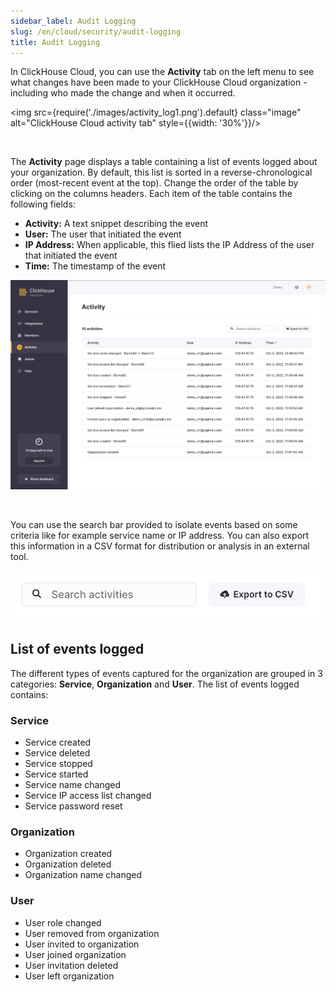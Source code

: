 ```yaml
---
sidebar_label: Audit Logging
slug: /en/cloud/security/audit-logging
title: Audit Logging
---
```


In ClickHouse Cloud, you can use the **Activity** tab on the left menu to see what changes have been made to your ClickHouse Cloud organization - including who made the change and when it occurred.

<img src={require('./images/activity_log1.png').default} class="image" alt="ClickHouse Cloud activity tab" style={{width: '30%'}}/>

<br/>

The **Activity** page displays a table containing a list of events logged about your organization. By default, this list is sorted in a reverse-chronological order (most-recent event at the top). Change the order of the table by clicking on the columns headers. Each item of the table contains the following fields:


- **Activity:** A text snippet describing the event
- **User:** The user that initiated the event
- **IP Address:** When applicable, this flied lists the IP Address of the user that initiated the event
- **Time:** The timestamp of the event

![ClickHouse Cloud Activity Table](./images/activity_log2.png)

<br/>

You can use the search bar provided to isolate events based on some criteria like for example service name or IP address. You can also export this information in a CSV format for distribution or analysis in an external tool.

<div class="eighty-percent">

![ClickHouse Cloud Activity CSV export](./images/activity_log3.png)
</div>

## List of events logged

The different types of events captured for the organization are grouped in 3 categories: **Service**, **Organization** and **User**. The list of events logged contains:

### Service

- Service created
- Service deleted
- Service stopped
- Service started
- Service name changed
- Service IP access list changed
- Service password reset

### Organization

- Organization created
- Organization deleted
- Organization name changed

### User

- User role changed
- User removed from organization
- User invited to organization
- User joined organization
- User invitation deleted
- User left organization
